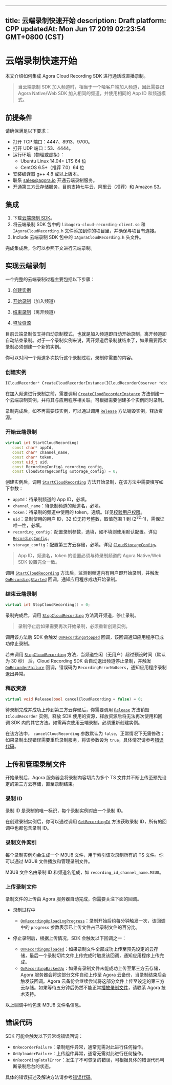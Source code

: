 
---
title: 云端录制快速开始
description: Draft
platform: CPP
updatedAt: Mon Jun 17 2019 02:23:54 GMT+0800 (CST)
---
# 云端录制快速开始
本文介绍如何集成 Agora Cloud Recording SDK 进行通话或直播录制。

> 当云端录制 SDK 加入频道时，相当于一个哑客户端加入频道，因此需要跟 Agora Native/Web SDK 加入相同的频道，并使用相同的 App ID 和频道模式。

## 前提条件

请确保满足以下要求：

- 打开 TCP 端口：4447、8913、9700。
- 打开 UDP 端口：53、4444。
- 运行环境（物理或虚拟）：
  - Ubuntu Linux 14.04+ LTS 64 位
  - CentOS 6.5+（推荐 7.0）64 位
- 安装编译器 g++ 4.8 或以上版本。
- 联系 [sales@agora.io](mailto:sales@agora.io) 开通云端录制服务。
- 开通第三方云存储服务，目前支持七牛云、阿里云（推荐）和 Amazon S3。

## 集成

1. 下载[云端录制 SDK](http://download.agora.io/acrsdk/release/Agora_Cloud_Recording_SDK_for_Linux_v1_0_0_FULL.tar.gz)。
2. 将云端录制 SDK 包中的 `libagora-cloud-recording-client.so` 和 `IAgoraCloudRecording.h` 文件添加到你的项目里，并确保与项目有连接。
3. Include 云端录制 SDK 包中的 `IAgoraCloudRecording.h` 头文件。

完成集成后，你可以参照下文进行云端录制。

## 实现云端录制
一个完整的云端录制过程主要包括以下步骤：

1. [创建实例](#create)

2. [开始录制](#start)（加入频道）

3. [结束录制](#stop)（离开频道）

4. [释放资源](#release)

目前云端录制仅支持自动录制模式，也就是加入频道即自动开始录制，离开频道即自动结束录制。对于一个录制实例来说，离开频道后录制就结束了，如果需要再次录制必须创建一个新的实例。

你可以对同一个频道多次执行这个录制过程，录制你需要的内容。

### <a name="create"></a>创建实例

```c++
ICloudRecorder* CreateCloudRecorderInstance(ICloudRecorderObserver *observer);
```

在加入频道进行录制之前，需要调用 [`CreateCloudRecorderInstance`](../../cn/cloud-recording/cloud_recording_api.md) 方法创建一个云端录制实例，并将其与应用程序相关联。可根据需要创建多个实例同时录制。

录制完成后，如不再需要该实例，可以通过调用 [`Release`](../../cn/cloud-recording/cloud_recording_api.md) 方法销毁实例，释放资源。

### <a name="start"></a>开始云端录制

```c++
virtual int StartCloudRecording(
   const char* appId,
   const char* channel_name,
   const char* token,
   const uid_t uid,
   const RecordingConfig& recording_config,
   const CloudStorageConfig &storage_config) = 0;
```

创建实例后，调用 [`StartCloudRecording`](../../cn/cloud-recording/cloud_recording_api.md) 方法开始录制，在该方法中需要填写如下参数：

- `appId`：待录制频道的 App ID，必填。
- `channel_name`：待录制频道的频道名，必填。
- `token`：待录制的频道中使用的 token，选填。详见[校验用户权限](../../cn/cloud-recording/token.md)。
- `uid`：录制使用的用户 ID，32 位无符号整数，取值范围 1 到 (2<sup>32</sup>-1)，需保证唯一性，必填。
- `recording_config`：配置录制参数，选填，如不填则使用默认配置。详见[`RecordingConfig`](../../cn/cloud-recording/cloud_recording_api.md)。
- `storage_config`：配置第三方云存储，必填。详见 [`CloudStorageConfig`](../../cn/cloud-recording/cloud_recording_api.md)。

> App ID，频道名，token 的设置必须与待录制频道的 Agora Native/Web SDK 设置完全一致。

调用 [`StartCloudRecording`](../../cn/cloud-recording/cloud_recording_api.md) 方法后，监测到频道内有用户即开始录制，并触发 [`OnRecordingStarted`](../../cn/cloud-recording/cloud_recording_api.md) 回调，通知应用程序成功开始录制。

### <a name="stop"></a>结束云端录制

```c++
virtual int StopCloudRecording() = 0;
```

录制完成后，调用 [`StopCloudRecording`](../../cn/cloud-recording/cloud_recording_api.md) 方法离开频道，停止录制。

> 录制停止后如果需要再次开始录制，必须重新创建实例。

调用该方法后 SDK 会触发 [`OnRecordingStopped`](../../cn/cloud-recording/cloud_recording_api.md) 回调，该回调通知应用程序已成功停止录制。

若未调用 [`StopCloudRecording`](../../cn/cloud-recording/cloud_recording_api.md) 方法，当频道空闲（无用户）超过预设时间（默认为 30 秒） 后，Cloud Recording SDK 会自动退出频道停止录制，并触发 [`OnRecorderFailure`](../../cn/cloud-recording/cloud_recording_api.md) 回调，错误码为 `RecordingErrorNoUsers`，通知应用程序录制退出异常。

### <a name="release"></a>释放资源

```c++
virtual void Release(bool cancelCloudRecording = false) = 0;
```

待录制完成并成功上传到第三方云存储后，你需要调用 [`Release`](../../cn/cloud-recording/cloud_recording_api.md) 方法销毁 `ICloudRecorder` 实例，释放 SDK 使用的资源，释放资源后将无法再次使用和回调 SDK 内的其它方法。如需再次使用云端录制，必须重新创建实例。

在该方法中， `cancelCloudRecording` 参数默认为 `false`，正常情况下无需修改；如果录制出现错误需要重启录制服务，将该参数设为 `true`，具体情况请参考[错误代码](../../cn/cloud-recording/cloud_recording_api.md)。

## 上传和管理录制文件

开始录制后，Agora 服务器会将录制内容切片为多个 TS 文件并不断上传至预先设定的第三方云存储，直至录制结束。

### 录制 ID

录制 ID 是录制的唯一标识，每个录制实例对应一个录制 ID。

在创建录制实例后，你可以通过调用 [`GetRecordingId`](../../cn/cloud-recording/cloud_recording_api.md) 方法获取录制 ID，所有的回调中也都包含录制 ID。

### 录制文件索引

每个录制实例均会生成一个 M3U8 文件，用于索引该次录制所有的 TS 文件。你可以通过 M3U8 文件播放和管理录制文件。

M3U8 文件名由录制 ID 和频道名组成，如 `recording_id_channel_name.M3U8`。

### 上传录制文件

录制文件的上传由 Agora 服务器自动完成，你需要关注下面的回调。

- 录制过程中
  - [`OnRecordingUploadingProgress`](../../cn/cloud-recording/cloud_recording_api.md)：录制开始后约每分钟触发一次，该回调中的 `progress` 参数表示已上传文件占已录制文件的百分比。

- 停止录制后，根据上传情况，SDK 会触发以下回调之一：
  - [`OnRecordingUploaded`](../../cn/cloud-recording/cloud_recording_api.md)：如果录制文件全部成功上传至预先设定的云存储，最后一个录制切片文件上传完成时触发该回调，通知应用程序上传完成。
  -  [`OnRecordingBackedUp`](../../cn/cloud-recording/cloud_recording_api.md)：如果有录制文件未能成功上传至第三方云存储，Agora 服务器会将这部分文件自动上传至 Agora 云备份，当录制结束后会触发该回调。Agora 云备份会继续尝试将这部分文件上传至设定的第三方云存储。如果等待五分钟后仍然不能正常[播放录制文件](../../cn/cloud-recording/cloud_recording_onlineplay.md)，请联系 Agora 技术支持。

以上回调中均包含 M3U8 文件名信息。

## 错误代码

SDK 可能会触发以下异常或错误回调：

- `OnRecorderFailure`：录制组件异常，通常无需对此进行任何操作。
- `OnUploaderFailure`：上传组件异常，通常无需对此进行任何操作。
- `OnRecordingFatalError`：发生了不可恢复的错误，可根据具体的错误代码判断录制后台的状态。

具体的错误描述及解决方法请参考[错误代码](../../cn/cloud-recording/cloud_recording_api.md)。
